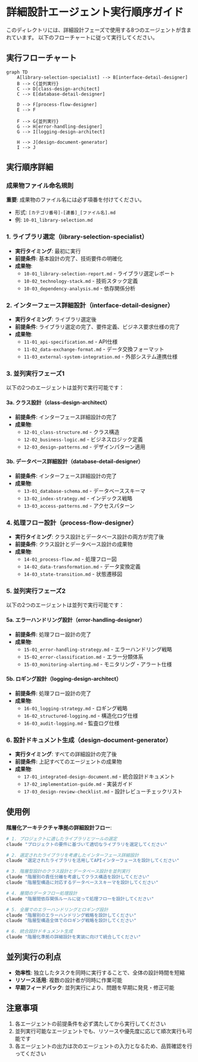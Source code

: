 # 詳細設計エージェント実行順序ガイド

このディレクトリには、詳細設計フェーズで使用する8つのエージェントが含まれています。
以下のフローチャートに従って実行してください。

## 実行フローチャート

```mermaid
graph TD
    A[library-selection-specialist] --> B[interface-detail-designer]
    B --> C{並列実行}
    C --> D[class-design-architect]
    C --> E[database-detail-designer]

    D --> F[process-flow-designer]
    E --> F

    F --> G{並列実行}
    G --> H[error-handling-designer]
    G --> I[logging-design-architect]

    H --> J[design-document-generator]
    I --> J
```

## 実行順序詳細

### 成果物ファイル命名規則

**重要**: 成果物のファイル名には必ず項番を付けてください。

- 形式: `[カテゴリ番号]-[連番]_[ファイル名].md`
- 例: `10-01_library-selection.md`

### 1. ライブラリ選定（library-selection-specialist）

- **実行タイミング**: 最初に実行
- **前提条件**: 基本設計の完了、技術要件の明確化
- **成果物**:
  - `10-01_library-selection-report.md` - ライブラリ選定レポート
  - `10-02_technology-stack.md` - 技術スタック定義
  - `10-03_dependency-analysis.md` - 依存関係分析

### 2. インターフェース詳細設計（interface-detail-designer）

- **実行タイミング**: ライブラリ選定後
- **前提条件**: ライブラリ選定の完了、要件定義、ビジネス要求仕様の完了
- **成果物**:
  - `11-01_api-specification.md` - API仕様
  - `11-02_data-exchange-format.md` - データ交換フォーマット
  - `11-03_external-system-integration.md` - 外部システム連携仕様

### 3. 並列実行フェーズ1

以下の2つのエージェントは並列で実行可能です：

#### 3a. クラス設計（class-design-architect）

- **前提条件**: インターフェース詳細設計の完了
- **成果物**:
  - `12-01_class-structure.md` - クラス構造
  - `12-02_business-logic.md` - ビジネスロジック定義
  - `12-03_design-patterns.md` - デザインパターン適用

#### 3b. データベース詳細設計（database-detail-designer）

- **前提条件**: インターフェース詳細設計の完了
- **成果物**:
  - `13-01_database-schema.md` - データベーススキーマ
  - `13-02_index-strategy.md` - インデックス戦略
  - `13-03_access-patterns.md` - アクセスパターン

### 4. 処理フロー設計（process-flow-designer）

- **実行タイミング**: クラス設計とデータベース設計の両方が完了後
- **前提条件**: クラス設計とデータベース設計の成果物
- **成果物**:
  - `14-01_process-flow.md` - 処理フロー図
  - `14-02_data-transformation.md` - データ変換定義
  - `14-03_state-transition.md` - 状態遷移図

### 5. 並列実行フェーズ2

以下の2つのエージェントは並列で実行可能です：

#### 5a. エラーハンドリング設計（error-handling-designer）

- **前提条件**: 処理フロー設計の完了
- **成果物**:
  - `15-01_error-handling-strategy.md` - エラーハンドリング戦略
  - `15-02_error-classification.md` - エラー分類体系
  - `15-03_monitoring-alerting.md` - モニタリング・アラート仕様

#### 5b. ロギング設計（logging-design-architect）

- **前提条件**: 処理フロー設計の完了
- **成果物**:
  - `16-01_logging-strategy.md` - ロギング戦略
  - `16-02_structured-logging.md` - 構造化ログ仕様
  - `16-03_audit-logging.md` - 監査ログ仕様

### 6. 設計ドキュメント生成（design-document-generator）

- **実行タイミング**: すべての詳細設計の完了後
- **前提条件**: 上記すべてのエージェントの成果物
- **成果物**:
  - `17-01_integrated-design-document.md` - 統合設計ドキュメント
  - `17-02_implementation-guide.md` - 実装ガイド
  - `17-03_design-review-checklist.md` - 設計レビューチェックリスト

## 使用例

**階層化アーキテクチャ準拠の詳細設計フロー**:

```bash
# 1. プロジェクトに適したライブラリとツールの選定
claude "プロジェクトの要件に基づいて適切なライブラリを選定してください"

# 2. 選定されたライブラリを考慮したインターフェース詳細設計
claude "選定されたライブラリを活用してAPIインターフェースを設計してください"

# 3. 階層型設計のクラス設計とデータベース設計を並列実行
claude "階層別の責任分離を考慮してクラス構造を設計してください"
claude "階層型構造に対応するデータベーススキーマを設計してください"

# 4. 層間のデータフロー処理設計
claude "階層間依存関係ルールに従って処理フローを設計してください"

# 5. 全層でのエラーハンドリングとロギング設計
claude "階層別のエラーハンドリング戦略を設計してください"
claude "階層型構造全体でのロギング戦略を設計してください"

# 6. 統合設計ドキュメント生成
claude "階層化準拠の詳細設計を実装に向けて統合してください"
```

## 並列実行の利点

- **効率性**: 独立したタスクを同時に実行することで、全体の設計時間を短縮
- **リソース活用**: 複数の設計者が同時に作業可能
- **早期フィードバック**: 並列実行により、問題を早期に発見・修正可能

## 注意事項

1. 各エージェントの前提条件を必ず満たしてから実行してください
2. 並列実行可能なエージェントでも、リソースや優先度に応じて順次実行も可能です
3. 各エージェントの出力は次のエージェントの入力となるため、品質確認を行ってください
